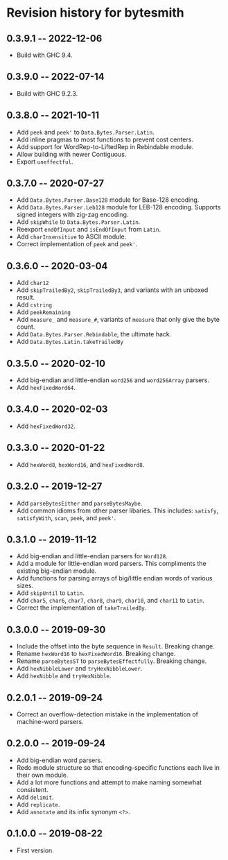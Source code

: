 # Revision history for bytesmith

## 0.3.9.1 -- 2022-12-06

* Build with GHC 9.4.

## 0.3.9.0 -- 2022-07-14

* Build with GHC 9.2.3.

## 0.3.8.0 -- 2021-10-11

* Add `peek` and `peek'` to `Data.Bytes.Parser.Latin`.
* Add inline pragmas to most functions to prevent cost centers.
* Add support for WordRep-to-LiftedRep in Rebindable module.
* Allow building with newer Contiguous.
* Export `uneffectful`.

## 0.3.7.0 -- 2020-07-27

* Add `Data.Bytes.Parser.Base128` module for Base-128 encoding.
* Add `Data.Bytes.Parser.Leb128` module for LEB-128 encoding.
  Supports signed integers with zig-zag encoding.
* Add `skipWhile` to `Data.Bytes.Parser.Latin`.
* Reexport `endOfInput` and `isEndOfInput` from `Latin`.
* Add `charInsensitive` to ASCII module.
* Correct implementation of `peek` and `peek'`.

## 0.3.6.0 -- 2020-03-04

* Add `char12`
* Add `skipTrailedBy2`, `skipTrailedBy3`, and variants
  with an unboxed result.
* Add `cstring`
* Add `peekRemaining`
* Add `measure_` and `measure_#`, variants of `measure`
  that only give the byte count.
* Add `Data.Bytes.Parser.Rebindable`, the ultimate hack.
* Add `Data.Bytes.Latin.takeTrailedBy`

## 0.3.5.0 -- 2020-02-10

* Add big-endian and little-endian `word256` and `word256Array` parsers.
* Add `hexFixedWord64`.

## 0.3.4.0 -- 2020-02-03

* Add `hexFixedWord32`.

## 0.3.3.0 -- 2020-01-22

* Add `hexWord8`, `hexWord16`, and `hexFixedWord8`.

## 0.3.2.0 -- 2019-12-27

* Add `parseBytesEither` and `parseBytesMaybe`.
* Add common idioms from other parser libaries. This includes: `satisfy`,
  `satisfyWith`, `scan`, `peek`, and `peek'`.

## 0.3.1.0 -- 2019-11-12

* Add big-endian and little-endian parsers for `Word128`.
* Add a module for little-endian word parsers. This compliments the
  existing big-endian module.
* Add functions for parsing arrays of big/little endian words of
  various sizes.
* Add `skipUntil` to `Latin`.
* Add `char5`, `char6`, `char7`, `char8`, `char9`, `char10`, and
  `char11` to `Latin`.
* Correct the implementation of `takeTrailedBy`.

## 0.3.0.0 -- 2019-09-30

* Include the offset into the byte sequence in `Result`. Breaking change.
* Rename `hexWord16` to `hexFixedWord16`. Breaking change.
* Rename `parseBytesST` to `parseBytesEffectfully`. Breaking change.
* Add `hexNibbleLower` and `tryHexNibbleLower`.
* Add `hexNibble` and `tryHexNibble`.

## 0.2.0.1 -- 2019-09-24

* Correct an overflow-detection mistake in the implementation
  of machine-word parsers.

## 0.2.0.0 -- 2019-09-24

* Add big-endian word parsers.
* Redo module structure so that encoding-specific functions each
  live in their own module.
* Add a lot more functions and attempt to make naming somewhat
  consistent.
* Add `delimit`.
* Add `replicate`.
* Add `annotate` and its infix synonym `<?>`.

## 0.1.0.0 -- 2019-08-22

* First version.
